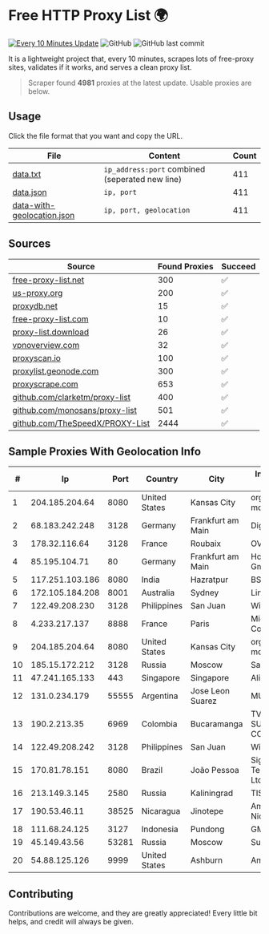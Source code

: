 
# Free HTTP Proxy List 🌍

[![Every 10 Minutes Update](https://github.com/mertguvencli/http-proxy-list/actions/workflows/main.yml/badge.svg?branch=main)](https://github.com/mertguvencli/http-proxy-list/actions/workflows/main.yml)
![GitHub](https://img.shields.io/github/license/mertguvencli/http-proxy-list)
![GitHub last commit](https://img.shields.io/github/last-commit/mertguvencli/http-proxy-list)

It is a lightweight project that, every 10 minutes, scrapes lots of free-proxy sites, validates if it works, and serves a clean proxy list.


> Scraper found **4981** proxies at the latest update. Usable proxies are below.

## Usage

Click the file format that you want and copy the URL.


|File|Content|Count|
|----|-------|-----|
|[data.txt](https://raw.githubusercontent.com/mertguvencli/http-proxy-list/main/proxy-list/data.txt)|`ip_address:port` combined (seperated new line)|411|
|[data.json](https://raw.githubusercontent.com/mertguvencli/http-proxy-list/main/proxy-list/data.json)|`ip, port`|411|
|[data-with-geolocation.json](https://raw.githubusercontent.com/mertguvencli/http-proxy-list/main/proxy-list/data-with-geolocation.json)|`ip, port, geolocation`|411|

## Sources

|Source|Found Proxies|Succeed|
|------|-------------|-------|
|[free-proxy-list.net](https://free-proxy-list.net)|300|✅|
|[us-proxy.org](https://www.us-proxy.org)|200|✅|
|[proxydb.net](http://proxydb.net)|15|✅|
|[free-proxy-list.com](https://free-proxy-list.com/?page=&port=&type%5B%5D=http&type%5B%5D=https&up_time=0&search=Search)|10|✅|
|[proxy-list.download](https://www.proxy-list.download/HTTP)|26|✅|
|[vpnoverview.com](https://vpnoverview.com/privacy/anonymous-browsing/free-proxy-servers)|32|✅|
|[proxyscan.io](https://www.proxyscan.io)|100|✅|
|[proxylist.geonode.com](https://proxylist.geonode.com/api/proxy-list?limit=300&page=1&sort_by=lastChecked&sort_type=desc&protocols=http,https)|300|✅|
|[proxyscrape.com](https://api.proxyscrape.com/v2/?request=displayproxies&protocol=http&timeout=10000&country=all&ssl=all&anonymity=all)|653|✅|
|[github.com/clarketm/proxy-list](https://raw.githubusercontent.com/clarketm/proxy-list/master/proxy-list-raw.txt)|400|✅|
|[github.com/monosans/proxy-list](https://raw.githubusercontent.com/monosans/proxy-list/main/proxies/http.txt)|501|✅|
|[github.com/TheSpeedX/PROXY-List](https://raw.githubusercontent.com/TheSpeedX/PROXY-List/master/http.txt)|2444|✅|


## Sample Proxies With Geolocation Info

|#|Ip|Port|Country|City|Internet Service Provider|
|-|--|----|-------|----|-------------------------|
|1|204.185.204.64|8080|United States|Kansas City|org-morenet.more.net|
|2|68.183.242.248|3128|Germany|Frankfurt am Main|DigitalOcean, LLC|
|3|178.32.116.64|3128|France|Roubaix|OVH SAS|
|4|85.195.104.71|80|Germany|Frankfurt am Main|Host Europe GmbH|
|5|117.251.103.186|8080|India|Hazratpur|BSNL Internet|
|6|172.105.184.208|8001|Australia|Sydney|Linode, LLC|
|7|122.49.208.230|3128|Philippines|San Juan|WifiCity, Inc|
|8|4.233.217.137|8888|France|Paris|Microsoft Corporation|
|9|204.185.204.64|8080|United States|Kansas City|org-morenet.more.net|
|10|185.15.172.212|3128|Russia|Moscow|SafeData LLC|
|11|47.241.165.133|443|Singapore|Singapore|Alibaba.com LLC|
|12|131.0.234.179|55555|Argentina|Jose Leon Suarez|MUSURIT|
|13|190.2.213.35|6969|Colombia|Bucaramanga|TV AZTECA SUCURSAL COLOMBIA|
|14|122.49.208.242|3128|Philippines|San Juan|WifiCity, Inc|
|15|170.81.78.151|8080|Brazil|João Pessoa|Sigtel Servicos De Telecomunicacoes Ltda|
|16|213.149.3.145|2580|Russia|Kaliningrad|TIS Dialog LLC|
|17|190.53.46.11|38525|Nicaragua|Jinotepe|Amnet Datos Nicaragua|
|18|111.68.24.125|3127|Indonesia|Pundong|GMEDIA|
|19|45.149.43.56|53281|Russia|Moscow|Sudak-Net LLC|
|20|54.88.125.126|9999|United States|Ashburn|Amazon.com, Inc.|



## Contributing

Contributions are welcome, and they are greatly appreciated! Every
little bit helps, and credit will always be given.

